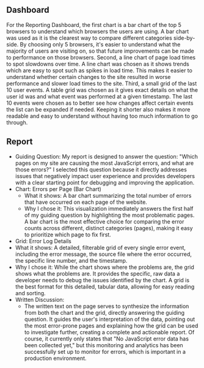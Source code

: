 ## Dashboard
For the Reporting Dashboard, the first chart is a bar chart of the top 5 browsers to understand which browsers the users are using. A bar chart was used as it is the clearest way to compare different categories side-by-side. By choosing only 5 browsers, it's easier to understand what the majority of users are visiting on, so that future improvements can be made to performance on those browsers. Second, a line chart of page load times to spot slowdowns over time. A line chart was chosen as it shows trends which are easy to spot such as spikes in load time. This makes it easier to understand whether certain changes to the site resulted in worse performance and slower load times to the site. Third, a small grid of the last 10 user events. A table grid was chosen as it gives exact details on what the user id was and what event was performed at a given timestamp.  The last 10 events were chosen as to better see how changes affect certain events the list can be expanded if needed. Keeping it shorter also makes it more readable and easy to understand without having too much information to go through.

## Report
- Guiding Question: My report is designed to answer the question: "Which pages on my site are causing the most JavaScript errors, and what are those errors?" I selected this question because it directly addresses issues that negatively impact user experience and provides developers with a clear starting point for debugging and improving the application.
- Chart: Errors per Page (Bar Chart)
  - What it shows: A bar chart summarizing the total number of errors that have occurred on each page of the website.
  - Why I chose it: This visualization immediately answers the first half of my guiding question by highlighting the most problematic pages. A bar chart is the most effective choice for comparing the error counts across different, distinct categories (pages), making it easy to prioritize which page to fix first.
-  Grid: Error Log Details
  - What it shows: A detailed, filterable grid of every single error event, including the error message, the source file where the error occurred, the specific line number, and the timestamp.
  - Why I chose it: While the chart shows where the problems are, the grid shows what the problems are. It provides the specific, raw data a developer needs to debug the issues identified by the chart. A grid is the best format for this detailed, tabular data, allowing for easy reading and sorting.
- Written Discussion:
  - The written text on the page serves to synthesize the information from both the chart and the grid, directly answering the guiding question. It guides the user's interpretation of the data, pointing out the most error-prone pages and explaining how the grid can be used to investigate further, creating a complete and actionable report. Of course, it currently only states that "No JavaScript error data has been collected yet," but this monitoring and analytics has been successfully set up to monitor for errors, which is important in a production environment.
